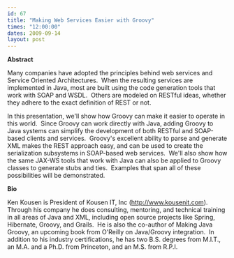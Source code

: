 ```yaml
---
id: 67
title: "Making Web Services Easier with Groovy"
times: "12:00:00"
dates: 2009-09-14
layout: post
---
```

 **Abstract**

Many companies have adopted the principles behind web services and Service Oriented Architectures.&nbsp; When the resulting services are implemented in Java, most are built using the code generation tools that work with SOAP and WSDL.&nbsp; Others are modeled on RESTful ideas, whether they adhere to the exact definition of REST or not.  
  
In this presentation, we'll show how Groovy can make it easier to operate in this world.&nbsp; Since Groovy can work directly with Java, adding Groovy to Java systems can simplify the development of both RESTful and SOAP-based clients and services.&nbsp; Groovy's excellent ability to parse and generate XML makes the REST approach easy, and can be used to create the serialization subsystems in SOAP-based web services.&nbsp; We'll also show how the same JAX-WS tools that work with Java can also be applied to Groovy classes to generate stubs and ties.&nbsp; Examples that span all of these possibilities will be demonstrated.

**Bio**

Ken Kousen is President of Kousen IT, Inc (http://www.kousenit.com).&nbsp; Through his company he does consulting, mentoring, and technical training in all areas of Java and XML, including open source projects like Spring, Hibernate, Groovy, and Grails.&nbsp; He is also the co-author of Making Java Groovy, an upcoming book from O'Reilly on Java/Groovy integration.&nbsp; In addition to his industry certifications, he has two B.S. degrees from M.I.T., an M.A. and a Ph.D. from Princeton, and an M.S. from R.P.I.

